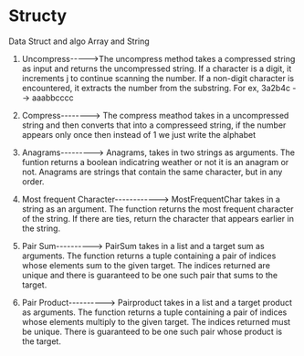 # Structy

Data Struct and algo
Array and String

1. Uncompress----->The uncompress method takes a compressed string as input and returns the uncompressed string. If a character is a digit, it increments j to continue scanning the number. If a non-digit character is encountered, it extracts the number from the substring. For ex, 3a2b4c --> aaabbcccc

2) Compress--------> The compress meathod takes in a uncompressed string and then converts that into a compresseed string, if the number appears only once then instead of 1 we just write the alphabet

3) Anagrams---------> Anagrams, takes in two strings as arguments. The funtion returns a boolean indicatring weather or not it is an anagram or not. Anagrams are strings that contain the same character, but in any order.

4) Most frequent Character------------> MostFrequentChar takes in a string as an argument. The function returns the most frequent character of the string. If there are ties, return the character that appears earlier in the string.

5) Pair Sum----------> PairSum takes in a list and a target sum as arguments. The function returns a tuple containing a pair of indices whose elements sum to the given target. The indices returned are unique and there is guaranteed to be one such pair that sums to the target.

6) Pair Product----------> Pairproduct takes in a list and a target product as arguments. The function returns a tuple containing a pair of indices whose elements multiply to the given target. The indices returned must be unique. There is guaranteed to be one such pair whose product is the target.
